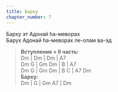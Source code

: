 ```yaml
---
title: Барху
chapter_number: 7
---
```


Барху эт Адонай hа-меворах  
Барух Адонай hа-меворах ле-олам ва-эд

>**Вступление + II часть:**  
Dm | Dm | Dm | A7  
Dm G | Gm Dm | B | A7  
Dm G | Gm Dm | B C | A7 Dm  
**Барху:**  
Dm | G | Gm A7 | Dm
